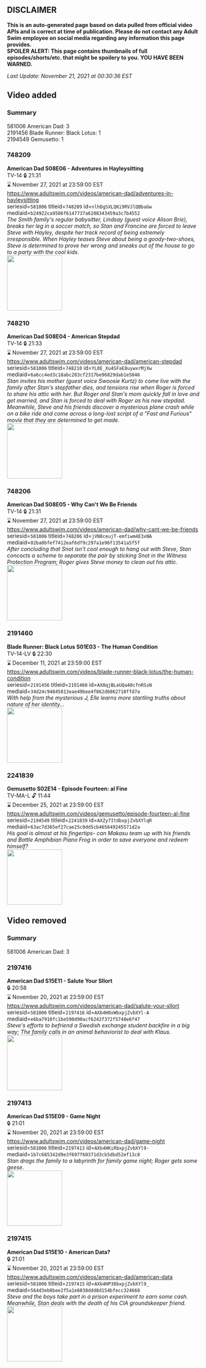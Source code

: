 ## DISCLAIMER
**This is an auto-generated page based on data pulled from official video APIs and is correct at time of publication. Please do not contact any Adult Swim employee on social media regarding any information this page provides.**  
**SPOILER ALERT: This page contains thumbnails of full episodes/shorts/etc. that might be spoilery to you. YOU HAVE BEEN WARNED.**  

_Last Update: November 21, 2021 at 00:30:36 EST_
## Video added
### Summary
581006 American Dad: 3  
2191456 Blade Runner: Black Lotus: 1  
2194549 Gemusetto: 1  
### 748209
**American Dad S08E06 - Adventures in Hayleysitting**  
TV-14 🔒 21:31  
⌛ November 27, 2021 at 23:59:00 EST  
https://www.adultswim.com/videos/american-dad/adventures-in-hayleysitting  
seriesid=`581006` titleid=`748209` id=`nlhDgSXLQKi9RVJlQBbaGw` mediaid=`b24922ca9506f6147737a6208343459a3c7b4552`  
_The Smith family's regular babysitter, Lindsay (guest voice Alison Brie), breaks her leg in a soccer match, so Stan and Francine are forced to leave Steve with Hayley, despite her track record of being extremely irresponsible. When Hayley teases Steve about being a goody-two-shoes, Steve is determined to prove her wrong and sneaks out of the house to go to a party with the cool kids._  
<a href="https://i.cdn.turner.com/adultswim/big/image-upload/thumbnails/thumb-2_image-151803227877812.jpg"><img src="https://i.cdn.turner.com/adultswim/big/image-upload/thumbnails/thumb-2_image-151803227877812.jpg" height="144px" /></a>
### 748210
**American Dad S08E04 - American Stepdad**  
TV-14 🔒 21:33  
⌛ November 27, 2021 at 23:59:00 EST  
https://www.adultswim.com/videos/american-dad/american-stepdad  
seriesid=`581006` titleid=`748210` id=`YL0E_Xu4SFaE8uywxrMjXw` mediaid=`6a6cc4ed3c18abc283cf2317be96829dab1e5046`  
_Stan invites his mother (guest voice Swoosie Kurtz) to come live with the family after Stan's stepfather dies, and tensions rise when Roger is forced to share his attic with her. But Roger and Stan's mom quickly fall in love and get married, and Stan is forced to deal with Roger as his new stepdad. Meanwhile, Steve and his friends discover a mysterious plane crash while on a bike ride and come across a long-lost script of a "Fast and Furious" movie that they are determined to get made._  
<a href="https://i.cdn.turner.com/adultswim/big/image-upload/thumbnails/thumb-2_image-15180322332796.jpg"><img src="https://i.cdn.turner.com/adultswim/big/image-upload/thumbnails/thumb-2_image-15180322332796.jpg" height="144px" /></a>
### 748206
**American Dad S08E05 - Why Can't We Be Friends**  
TV-14 🔒 21:31  
⌛ November 27, 2021 at 23:59:00 EST  
https://www.adultswim.com/videos/american-dad/why-cant-we-be-friends  
seriesid=`581006` titleid=`748206` id=`jVN8ceujT-emfiwm4E3xNA` mediaid=`02ba0bfef7412eaf6df9c297a1e96f13541a5f5f`  
_After concluding that Snot isn't cool enough to hang out with Steve, Stan concocts a scheme to separate the pair by sticking Snot in the Witness Protection Program; Roger gives Steve money to clean out his attic._  
<a href="https://i.cdn.turner.com/adultswim/big/image-upload/thumbnails/thumb-2_image-151803226157714.jpg"><img src="https://i.cdn.turner.com/adultswim/big/image-upload/thumbnails/thumb-2_image-151803226157714.jpg" height="144px" /></a>
### 2191460
**Blade Runner: Black Lotus S01E03 - The Human Condition**  
TV-14-LV 🔒 22:30  
⌛ December 11, 2021 at 23:59:00 EST  
https://www.adultswim.com/videos/blade-runner-black-lotus/the-human-condition  
seriesid=`2191456` titleid=`2191460` id=`AX0qjBLeUQa40cfnRSsN` mediaid=`34d24c94845813eae49bee4f862d6862710ffd7a`  
_With help from the mysterious J, Elle learns more startling truths about nature of her identity…_  
<a href="https://media.cdn.adultswim.com/uploads/20211119/thumbnails/2_2111191131534-BladeRunnerBlackLotus_104_TheHumanCondition.png"><img src="https://media.cdn.adultswim.com/uploads/20211119/thumbnails/2_2111191131534-BladeRunnerBlackLotus_104_TheHumanCondition.png" height="144px" /></a>
### 2241839
**Gemusetto S02E14 - Episode Fourteen: al Fine**  
TV-MA-L 🔓 11:44  
⌛ December 25, 2021 at 23:59:00 EST  
https://www.adultswim.com/videos/gemusetto/episode-fourteen-al-fine  
seriesid=`2194549` titleid=`2241839` id=`AXZy7ItdbxpjZvbXYlqR` mediaid=`63ac7d365ef27cae25c0dd5cb465649245571d2a`  
_His goal is almost at his fingertips- can Makasu team up with his friends and Battle Amphibian Piano Frog in order to save everyone and redeem himself?_  
<a href="https://media.cdn.adultswim.com/uploads/20201217/thumbnails/2_2012171757506-GSMP_214_dup-20201214.jpg"><img src="https://media.cdn.adultswim.com/uploads/20201217/thumbnails/2_2012171757506-GSMP_214_dup-20201214.jpg" height="144px" /></a>
## Video removed
### Summary
581006 American Dad: 3  
### 2197416
**American Dad S15E11 - Salute Your Sllort**  
 🔒 20:58  
⌛ November 20, 2021 at 23:59:00 EST  
https://www.adultswim.com/videos/american-dad/salute-your-sllort  
seriesid=`581006` titleid=`2197416` id=`AXb4H0xWbxpjZvbXYl-A` mediaid=`e6ba7910fc1be590d90acf6242f372f5748e6f47`  
_Steve's efforts to befriend a Swedish exchange student backfire in a big way; The family calls in an animal behaviorist to deal with Klaus._  
<a href="https://media.cdn.adultswim.com/uploads/20210112/thumbnails/2_211121442446-americandad_1412_air_cid-GW67D-SaluteYourSllort.jpg"><img src="https://media.cdn.adultswim.com/uploads/20210112/thumbnails/2_211121442446-americandad_1412_air_cid-GW67D-SaluteYourSllort.jpg" height="144px" /></a>
### 2197413
**American Dad S15E09 - Game Night**  
 🔒 21:01  
⌛ November 20, 2021 at 23:59:00 EST  
https://www.adultswim.com/videos/american-dad/game-night  
seriesid=`581006` titleid=`2197413` id=`AXb4HKiRbxpjZvbXYl9-` mediaid=`1b7c685342d9e3f697f60371d3cb5dbd52ef13c8`  
_Stan drags the family to a labyrinth for family game night; Roger gets some geese._  
<a href="https://media.cdn.adultswim.com/uploads/20210112/thumbnails/2_211121439524-americandad_1409_air_cid-C5RRH-GameNight.jpg"><img src="https://media.cdn.adultswim.com/uploads/20210112/thumbnails/2_211121439524-americandad_1409_air_cid-C5RRH-GameNight.jpg" height="144px" /></a>
### 2197415
**American Dad S15E10 - American Data?**  
 🔒 21:01  
⌛ November 20, 2021 at 23:59:00 EST  
https://www.adultswim.com/videos/american-dad/american-data  
seriesid=`581006` titleid=`2197415` id=`AXb4HP38bxpjZvbXYl9_` mediaid=`564d3eb0bee2f5a1e6038ddd8d154bfecc324668`  
_Steve and the boys take part in a prison experiment to earn some cash. Meanwhile, Stan deals with the death of his CIA groundskeeper friend._  
<a href="https://media.cdn.adultswim.com/uploads/20210112/thumbnails/2_211121440141-americandad_1411_air_cid-C5RRX-AmericanData.jpg"><img src="https://media.cdn.adultswim.com/uploads/20210112/thumbnails/2_211121440141-americandad_1411_air_cid-C5RRX-AmericanData.jpg" height="144px" /></a>
